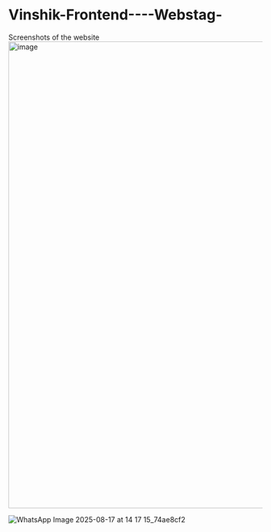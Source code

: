 # Vinshik-Frontend----Webstag-

Screenshots of the website 
<img width="1237" height="925" alt="image" src="https://github.com/user-attachments/assets/f139ae2d-6d7c-46b0-91f2-35d2db863bb0" />

![WhatsApp Image 2025-08-17 at 14 17 15_74ae8cf2](https://github.com/user-attachments/assets/54d723a7-827e-4e5e-a41f-5f1ba2bac8dd)

